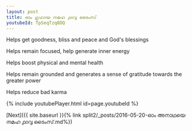 ```yaml
---
layout: post
title: ഓം ഗുഹായ നമഹ ൧൦൮ ടൈംസ്
youtubeId: TpSeqTzq8DQ
---
```

 
 
Helps get goodness, bliss and peace and God's blessings
 
Helps remain focused, help generate inner energy 
 
Helps boost physical and mental health 
 
Helps remain grounded and generates a sense of gratitude towards the greater power 
 
Helps reduce bad karma
 
 
 
 


{% include youtubePlayer.html id=page.youtubeId %}
 
[Next]({{ site.baseurl }}{% link  split2/_posts/2016-05-20-ഓം അനാഥയെ നമഹ ൧൦൮ ടൈംസ്.md%})
 
